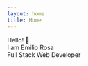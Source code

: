 ```yaml
---
layout: home
title: Home
---
```


<div class="w-100 fs-1 text-center mt-5 mb-2">
Hello! 👋<br/>
I am Emilio Rosa
</div>
<div class="w-100 text-center mb-5" >
Full Stack Web Developer
</div>
